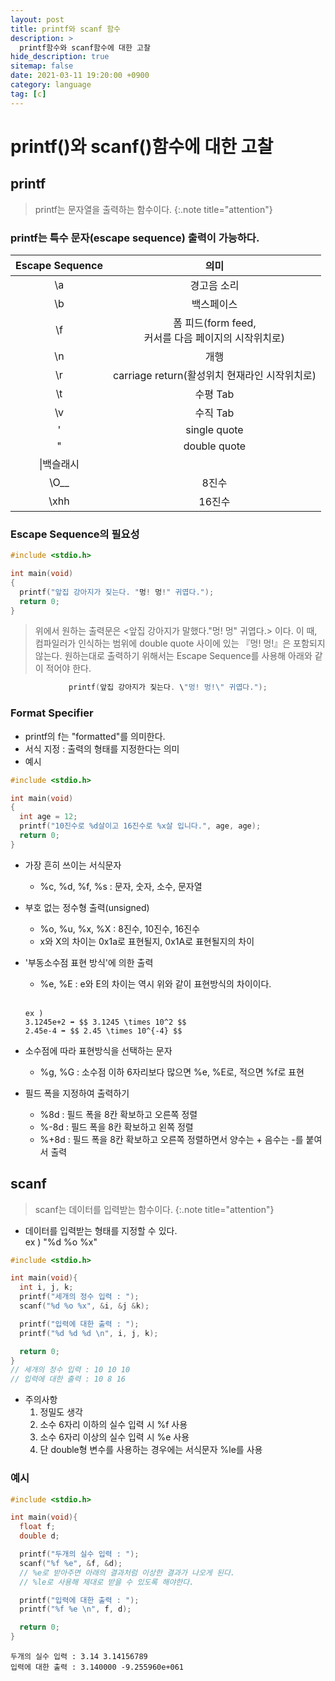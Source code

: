 ```yaml
---
layout: post
title: printf와 scanf 함수
description: >
  printf함수와 scanf함수에 대한 고찰
hide_description: true
sitemap: false
date: 2021-03-11 19:20:00 +0900
category: language
tag: [c]
---
```


# printf()와 scanf()함수에 대한 고찰

## printf

> printf는 문자열을 출력하는 함수이다.
{:.note title="attention"}

### printf는 특수 문자(escape sequence) 출력이 가능하다.

<center>

|Escape Sequence|의미|
|:---:|:---:|
|\a|경고음 소리|
|\b|백스페이스|
|\f|폼 피드(form feed, <br/>커서를 다음 페이지의 시작위치로)|
|\n|개행|
|\r|carriage return(활성위치 현재라인 시작위치로)|
|\t|수평 Tab|
|\v|수직 Tab|
|\'|single quote|
|\"|double quote|
|\\|백슬래시|
|\O__|8진수|
|\xhh|16진수|

</center>

### Escape Sequence의 필요성

```c
#include <stdio.h>

int main(void)
{
  printf("앞집 강아지가 짖는다. "멍! 멍!" 귀엽다.");
  return 0;
}
```

> 위에서 원하는 출력문은 <앞집 강아지가 말했다."멍! 멍" 귀엽다.> 이다.
> 이 때, 컴파일러가 인식하는 범위에 double quote 사이에 있는 『멍! 멍!』은 포함되지 않는다.
> 원하는대로 출력하기 위해서는 Escape Sequence를 사용해 아래와 같이 적어야 한다.

<center>

```c
printf(앞집 강아지가 짖는다. \"멍! 멍!\" 귀엽다.");
```

</center>

### Format Specifier

* printf의 f는 "formatted"를 의미한다.
* 서식 지정 : 출력의 형태를 지정한다는 의미
* 예시

```c
#include <stdio.h>

int main(void)
{
  int age = 12;
  printf("10진수로 %d살이고 16진수로 %x살 입니다.", age, age);
  return 0;
}
```

* 가장 흔히 쓰이는 서식문자
  * %c, %d, %f, %s : 문자, 숫자, 소수, 문자열
* 부호 없는 정수형 출력(unsigned)
  * %o, %u, %x, %X : 8진수, 10진수, 16진수
  * x와 X의 차이는 0x1a로 표현될지, 0x1A로 표현될지의 차이
* '부동소수점 표현 방식'에 의한 출력
  * %e, %E : e와 E의 차이는 역시 위와 같이 표현방식의 차이이다.
  <br/>

  ```
  ex )
  3.1245e+2 ➡ $$ 3.1245 \times 10^2 $$
  2.45e-4 ➡ $$ 2.45 \times 10^{-4} $$
  ```

* 소수점에 따라 표현방식을 선택하는 문자
  * %g, %G : 소수점 이하 6자리보다 많으면 %e, %E로, 적으면 %f로 표현
* 필드 폭을 지정하여 출력하기
  * %8d : 필드 폭을 8칸 확보하고 오른쪽 정렬
  * %-8d : 필드 폭을 8칸 확보하고 왼쪽 정렬
  * %+8d : 필드 폭을 8칸 확보하고 오른쪽 정렬하면서 양수는 + 음수는 -를 붙여서 출력

## scanf

> scanf는 데이터를 입력받는 함수이다.
{:.note title="attention"}

* 데이터를 입력받는 형태를 지정할 수 있다. <br/>
ex ) "%d %o %x"

```c
#include <stdio.h>

int main(void){
  int i, j, k;
  printf("세개의 정수 입력 : ");
  scanf("%d %o %x", &i, &j &k);

  printf("입력에 대한 출력 : ");
  printf("%d %d %d \n", i, j, k);

  return 0;
}
// 세개의 정수 입력 : 10 10 10
// 입력에 대한 출력 : 10 8 16
```

* 주의사항
  1. 정밀도 생각
  2. 소수 6자리 이하의 실수 입력 시 %f 사용
  3. 소수 6자리 이상의 실수 입력 시 %e 사용
  4. 단 double형 변수를 사용하는 경우에는 서식문자 %le를 사용

### 예시

```c
#include <stdio.h>

int main(void){
  float f;
  double d;

  printf("두개의 실수 입력 : ");
  scanf("%f %e", &f, &d);
  // %e로 받아주면 아래의 결과처럼 이상한 결과가 나오게 된다.
  // %le로 사용해 제대로 받을 수 있도록 해야한다.

  printf("입력에 대한 출력 : ");
  printf("%f %e \n", f, d);

  return 0;
}
```

```
두개의 실수 입력 : 3.14 3.14156789
입력에 대한 출력 : 3.140000 -9.255960e+061
```